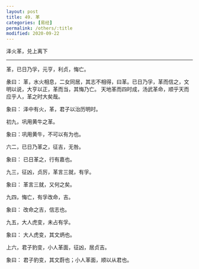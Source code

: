 ```yaml
---
layout: post
title: 49. 革
categories: [易经]
permalink: /others/:title
modified: 2020-09-22
---
```


泽火革，兑上离下

---

革，已日乃孚，元亨，利贞，悔亡。

彖曰： 革，水火相息，二女同居，其志不相得，曰革。已日乃孚，革而信之，文明以说，大亨以正，革而当，其悔乃亡。
天地革而四时成，汤武革命，顺乎天而应乎人，革之时大矣哉。

象曰： 泽中有火，革，君子以治历明时。

初九，巩用黄牛之革。

象曰：巩用黄牛，不可以有为也。

六二，已日乃革之，征吉，无咎。

象曰： 已日革之，行有嘉也。

九三，征凶，贞厉，革言三就，有孚。

象曰： 革言三就，又何之矣。

九四，悔亡，有孚改命，吉。

象曰： 改命之吉，信志也。

九五，大人虎变，未占有孚。

象曰： 大人虎变，其文炳也。

上六，君子豹变，小人革面，征凶，居贞吉。

象曰： 君子豹变，其文蔚也；小人革面，顺以从君也。
